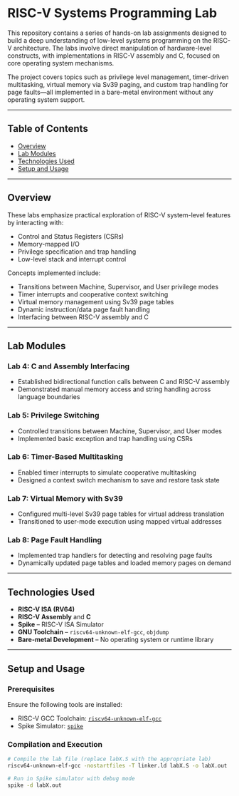 # RISC-V Systems Programming Lab

This repository contains a series of hands-on lab assignments designed to build a deep understanding of low-level systems programming on the RISC-V architecture. The labs involve direct manipulation of hardware-level constructs, with implementations in RISC-V assembly and C, focused on core operating system mechanisms.

The project covers topics such as privilege level management, timer-driven multitasking, virtual memory via Sv39 paging, and custom trap handling for page faults—all implemented in a bare-metal environment without any operating system support.

---

## Table of Contents

- [Overview](#overview)  
- [Lab Modules](#lab-modules)  
- [Technologies Used](#technologies-used)  
- [Setup and Usage](#setup-and-usage)

---

## Overview

These labs emphasize practical exploration of RISC-V system-level features by interacting with:

- Control and Status Registers (CSRs)
- Memory-mapped I/O
- Privilege specification and trap handling
- Low-level stack and interrupt control

Concepts implemented include:

- Transitions between Machine, Supervisor, and User privilege modes  
- Timer interrupts and cooperative context switching  
- Virtual memory management using Sv39 page tables  
- Dynamic instruction/data page fault handling  
- Interfacing between RISC-V assembly and C

---

## Lab Modules

### Lab 4: C and Assembly Interfacing
- Established bidirectional function calls between C and RISC-V assembly
- Demonstrated manual memory access and string handling across language boundaries

### Lab 5: Privilege Switching
- Controlled transitions between Machine, Supervisor, and User modes
- Implemented basic exception and trap handling using CSRs

### Lab 6: Timer-Based Multitasking
- Enabled timer interrupts to simulate cooperative multitasking
- Designed a context switch mechanism to save and restore task state

### Lab 7: Virtual Memory with Sv39
- Configured multi-level Sv39 page tables for virtual address translation
- Transitioned to user-mode execution using mapped virtual addresses

### Lab 8: Page Fault Handling
- Implemented trap handlers for detecting and resolving page faults
- Dynamically updated page tables and loaded memory pages on demand

---

## Technologies Used

- **RISC-V ISA (RV64)**  
- **RISC-V Assembly** and **C**  
- **Spike** – RISC-V ISA Simulator  
- **GNU Toolchain** – `riscv64-unknown-elf-gcc`, `objdump`  
- **Bare-metal Development** – No operating system or runtime library  

---

## Setup and Usage

### Prerequisites

Ensure the following tools are installed:

- RISC-V GCC Toolchain: [`riscv64-unknown-elf-gcc`](https://github.com/riscv-collab/riscv-gnu-toolchain)  
- Spike Simulator: [`spike`](https://github.com/riscv/riscv-isa-sim)  

### Compilation and Execution

```bash
# Compile the lab file (replace labX.S with the appropriate lab)
riscv64-unknown-elf-gcc -nostartfiles -T linker.ld labX.S -o labX.out

# Run in Spike simulator with debug mode
spike -d labX.out
